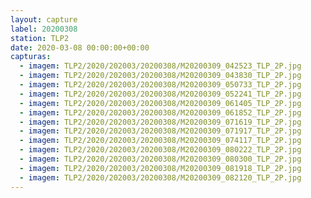 ```yaml
---
layout: capture
label: 20200308
station: TLP2
date: 2020-03-08 00:00:00+00:00
capturas:
  - imagem: TLP2/2020/202003/20200308/M20200309_042523_TLP_2P.jpg
  - imagem: TLP2/2020/202003/20200308/M20200309_043830_TLP_2P.jpg
  - imagem: TLP2/2020/202003/20200308/M20200309_050733_TLP_2P.jpg
  - imagem: TLP2/2020/202003/20200308/M20200309_052241_TLP_2P.jpg
  - imagem: TLP2/2020/202003/20200308/M20200309_061405_TLP_2P.jpg
  - imagem: TLP2/2020/202003/20200308/M20200309_061852_TLP_2P.jpg
  - imagem: TLP2/2020/202003/20200308/M20200309_071619_TLP_2P.jpg
  - imagem: TLP2/2020/202003/20200308/M20200309_071917_TLP_2P.jpg
  - imagem: TLP2/2020/202003/20200308/M20200309_074117_TLP_2P.jpg
  - imagem: TLP2/2020/202003/20200308/M20200309_080222_TLP_2P.jpg
  - imagem: TLP2/2020/202003/20200308/M20200309_080300_TLP_2P.jpg
  - imagem: TLP2/2020/202003/20200308/M20200309_081918_TLP_2P.jpg
  - imagem: TLP2/2020/202003/20200308/M20200309_082120_TLP_2P.jpg
---
```


